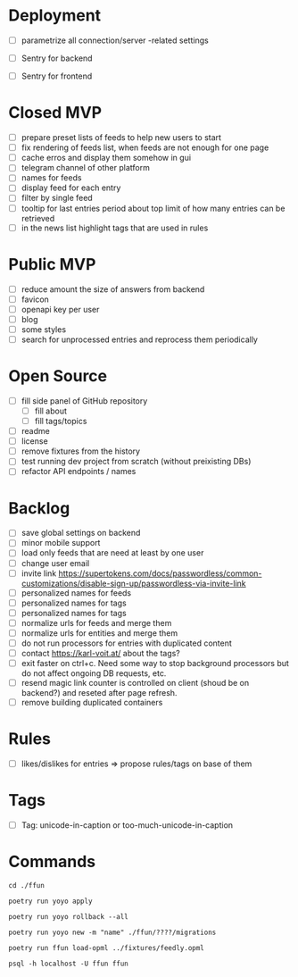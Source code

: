 
# Deployment

- [ ] parametrize all connection/server -related settings
- [ ] Sentry for backend
- [ ] Sentry for frontend


# Closed MVP

- [ ] prepare preset lists of feeds to help new users to start
- [ ] fix rendering of feeds list, when feeds are not enough for one page
- [ ] cache erros and display them somehow in gui
- [ ] telegram channel of other platform
- [ ] names for feeds
- [ ] display feed for each entry
- [ ] filter by single feed
- [ ] tooltip for last entries period about top limit of how many entries can be retrieved
- [ ] in the news list highlight tags that are used in rules

# Public MVP

- [ ] reduce amount the size of answers from backend
- [ ] favicon
- [ ] openapi key per user
- [ ] blog
- [ ] some styles
- [ ] search for unprocessed entries and reprocess them periodically

# Open Source

- [ ] fill side panel of GitHub repository
  - [ ] fill about
  - [ ] fill tags/topics
- [ ] readme
- [ ] license
- [ ] remove fixtures from the history
- [ ] test running dev project from scratch (without preixisting DBs)
- [ ] refactor API endpoints / names

# Backlog

- [ ] save global settings on backend
- [ ] minor mobile support
- [ ] load only feeds that are need at least by one user
- [ ] change user email
- [ ] invite link https://supertokens.com/docs/passwordless/common-customizations/disable-sign-up/passwordless-via-invite-link
- [ ] personalized names for feeds
- [ ] personalized names for tags
- [ ] personalized names for tags
- [ ] normalize urls for feeds and merge them
- [ ] normalize urls for entities and merge them
- [ ] do not run processors for entries with duplicated content
- [ ] contact https://karl-voit.at/ about the tags?
- [ ] exit faster on ctrl+c. Need some way to stop background processors but do not affect ongoing DB requests, etc.
- [ ] resend magic link counter is controlled on client (shoud be on backend?) and reseted after page refresh.
- [ ] remove building duplicated containers

# Rules

- [ ] likes/dislikes for entries => propose rules/tags on base of them

# Tags

- [ ] Tag: unicode-in-caption or too-much-unicode-in-caption

# Commands

```
cd ./ffun

poetry run yoyo apply

poetry run yoyo rollback --all

poetry run yoyo new -m "name" ./ffun/????/migrations

poetry run ffun load-opml ../fixtures/feedly.opml

```

```
psql -h localhost -U ffun ffun

```
